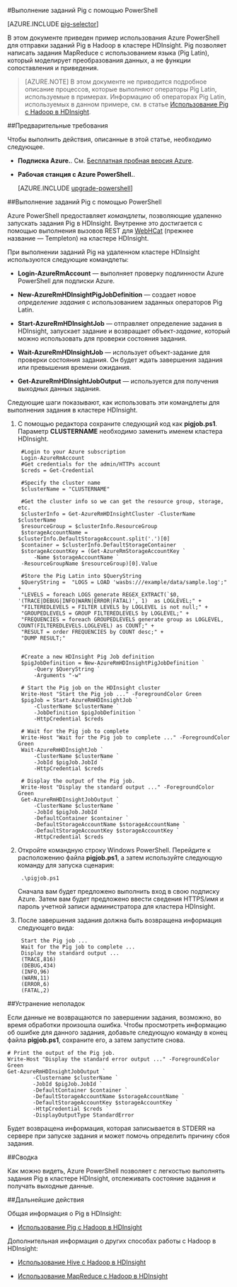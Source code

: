 <properties
   pageTitle="Использование Pig в Hadoop в HDInsight с помощью PowerShell | Microsoft Azure"
   description="Узнайте, как отправлять задания Pig в кластер Hadoop в HDInsight с помощью Azure PowerShell."
   services="hdinsight"
   documentationCenter=""
   authors="Blackmist"
   manager="paulettm"
   editor="cgronlun"
	tags="azure-portal"/>

<tags
   ms.service="hdinsight"
   ms.devlang="na"
   ms.topic="article"
   ms.tgt_pltfrm="na"
   ms.workload="big-data"
   ms.date="07/25/2016"
   ms.author="larryfr"/>

#Выполнение заданий Pig с помощью PowerShell

[AZURE.INCLUDE [pig-selector](../../includes/hdinsight-selector-use-pig.md)]

В этом документе приведен пример использования Azure PowerShell для отправки заданий Pig в Hadoop в кластере HDInsight. Pig позволяет написать задания MapReduce с использованием языка (Pig Latin), который моделирует преобразования данных, а не функции сопоставления и приведения.

> [AZURE.NOTE] В этом документе не приводится подробное описание процессов, которые выполняют операторы Pig Latin, используемые в примерах. Информацию об операторах Pig Latin, используемых в данном примере, см. в статье [Использование Pig с Hadoop в HDInsight](hdinsight-use-pig.md).

##<a id="prereq"></a>Предварительные требования

Чтобы выполнить действия, описанные в этой статье, необходимо следующее.

- **Подписка Azure.**. См. [Бесплатная пробная версия Azure](https://azure.microsoft.com/documentation/videos/get-azure-free-trial-for-testing-hadoop-in-hdinsight/).
- **Рабочая станция с Azure PowerShell.**.

    [AZURE.INCLUDE [upgrade-powershell](../../includes/hdinsight-use-latest-powershell.md)]


##<a id="powershell"></a>Выполнение заданий Pig с помощью PowerShell

Azure PowerShell предоставляет *командлеты*, позволяющие удаленно запускать задания Pig в HDInsight. Внутренне это достигается с помощью выполнения вызовов REST для [WebHCat](https://cwiki.apache.org/confluence/display/Hive/WebHCat) (прежнее название — Templeton) на кластере HDInsight.

При выполнении заданий Pig на удаленном кластере HDInsight используются следующие командлеты:

* **Login-AzureRmAccount** — выполняет проверку подлинности Azure PowerShell для подписки Azure.

* **New-AzureRmHDInsightPigJobDefinition** — создает новое *определение задания* с использованием заданных операторов Pig Latin.

* **Start-AzureRmHDInsightJob** — отправляет определение задания в HDInsight, запускает задание и возвращает объект-*задание*, который можно использовать для проверки состояния задания.

* **Wait-AzureRmHDInsightJob** — использует объект-задание для проверки состояния задания. Он будет ждать завершения задания или превышения времени ожидания.

* **Get-AzureRmHDInsightJobOutput** — используется для получения выходных данных задания.

Следующие шаги показывают, как использовать эти командлеты для выполнения задания в кластере HDInsight.

1. С помощью редактора сохраните следующий код как **pigjob.ps1**. Параметр **CLUSTERNAME** необходимо заменить именем кластера HDInsight.

        #Login to your Azure subscription
        Login-AzureRmAccount
        #Get credentials for the admin/HTTPs account
        $creds = Get-Credential

        #Specify the cluster name
        $clusterName = "CLUSTERNAME"
        
        #Get the cluster info so we can get the resource group, storage, etc.
        $clusterInfo = Get-AzureRmHDInsightCluster -ClusterName $clusterName
        $resourceGroup = $clusterInfo.ResourceGroup
        $storageAccountName = $clusterInfo.DefaultStorageAccount.split('.')[0]
        $container = $clusterInfo.DefaultStorageContainer
        $storageAccountKey = (Get-AzureRmStorageAccountKey `
            -Name $storageAccountName `
        -ResourceGroupName $resourceGroup)[0].Value

        #Store the Pig Latin into $QueryString
        $QueryString =  "LOGS = LOAD 'wasbs:///example/data/sample.log';" +
        "LEVELS = foreach LOGS generate REGEX_EXTRACT(`$0, '(TRACE|DEBUG|INFO|WARN|ERROR|FATAL)', 1)  as LOGLEVEL;" +
        "FILTEREDLEVELS = FILTER LEVELS by LOGLEVEL is not null;" +
        "GROUPEDLEVELS = GROUP FILTEREDLEVELS by LOGLEVEL;" +
        "FREQUENCIES = foreach GROUPEDLEVELS generate group as LOGLEVEL, COUNT(FILTEREDLEVELS.LOGLEVEL) as COUNT;" +
        "RESULT = order FREQUENCIES by COUNT desc;" +
        "DUMP RESULT;"


        #Create a new HDInsight Pig Job definition
        $pigJobDefinition = New-AzureRmHDInsightPigJobDefinition `
            -Query $QueryString `
            -Arguments "-w"

        # Start the Pig job on the HDInsight cluster
        Write-Host "Start the Pig job ..." -ForegroundColor Green
        $pigJob = Start-AzureRmHDInsightJob `
            -ClusterName $clusterName `
            -JobDefinition $pigJobDefinition `
            -HttpCredential $creds

        # Wait for the Pig job to complete
        Write-Host "Wait for the Pig job to complete ..." -ForegroundColor Green
        Wait-AzureRmHDInsightJob `
            -ClusterName $clusterName `
            -JobId $pigJob.JobId `
            -HttpCredential $creds

        # Display the output of the Pig job.
        Write-Host "Display the standard output ..." -ForegroundColor Green
        Get-AzureRmHDInsightJobOutput `
            -ClusterName $clusterName `
            -JobId $pigJob.JobId `
            -DefaultContainer $container `
            -DefaultStorageAccountName $storageAccountName `
            -DefaultStorageAccountKey $storageAccountKey `
            -HttpCredential $creds

2. Откройте командную строку Windows PowerShell. Перейдите к расположению файла **pigjob.ps1**, а затем используйте следующую команду для запуска сценария:

		.\pigjob.ps1
        
    Сначала вам будет предложено выполнить вход в свою подписку Azure. Затем вам будет предложено ввести сведения HTTPS/имя и пароль учетной записи администратора для кластера HDInsight.

7. После завершения задания должна быть возвращена информация следующего вида:

        Start the Pig job ...
        Wait for the Pig job to complete ...
        Display the standard output ...
        (TRACE,816)
        (DEBUG,434)
        (INFO,96)
        (WARN,11)
        (ERROR,6)
        (FATAL,2)

##<a id="troubleshooting"></a>Устранение неполадок

Если данные не возвращаются по завершении задания, возможно, во время обработки произошла ошибка. Чтобы просмотреть информацию об ошибке для данного задания, добавьте следующую команду в конец файла **pigjob.ps1**, сохраните его, а затем запустите снова.

	# Print the output of the Pig job.
	Write-Host "Display the standard error output ..." -ForegroundColor Green
    Get-AzureRmHDInsightJobOutput `
            -Clustername $clusterName `
            -JobId $pigJob.JobId `
            -DefaultContainer $container `
            -DefaultStorageAccountName $storageAccountName `
            -DefaultStorageAccountKey $storageAccountKey `
            -HttpCredential $creds `
            -DisplayOutputType StandardError

Будет возвращена информация, которая записывается в STDERR на сервере при запуске задания и может помочь определить причину сбоя задания.

##<a id="summary"></a>Сводка

Как можно видеть, Azure PowerShell позволяет с легкостью выполнять задания Pig в кластере HDInsight, отслеживать состояние задания и получать выходные данные.

##<a id="nextsteps"></a>Дальнейшие действия

Общая информация о Pig в HDInsight:

* [Использование Pig с Hadoop в HDInsight](hdinsight-use-pig.md)

Дополнительная информация о других способах работы с Hadoop в HDInsight:

* [Использование Hive с Hadoop в HDInsight](hdinsight-use-hive.md)

* [Использование MapReduce с Hadoop в HDInsight](hdinsight-use-mapreduce.md)

<!---HONumber=AcomDC_0727_2016-->